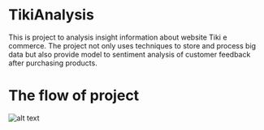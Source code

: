 # TikiAnalysis
This is project to analysis insight information about website Tiki e commerce. The project not only uses techniques to store and process big data but also provide model to sentiment analysis of customer feedback after purchasing products.

# The flow of project
![alt text](https://github.com/vukhanh09/TikiAnalysis/blob/main/architecture/architecture.png?raw=true)
